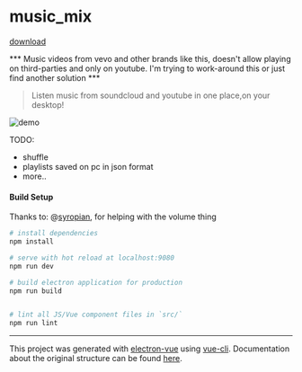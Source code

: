 # music_mix

[download](https://github.com/AndreiKnight/music_mix/releases/download/v1.1.1/music_mix.Setup.1.1.1.exe)

*** Music videos from vevo and other brands like this, doesn't allow playing on third-parties and only on youtube. I'm trying to work-around this or just find another solution ***

> Listen music from soundcloud and youtube in one place,on your desktop!

![demo](https://i.imgur.com/xK0LYwE.gif)


TODO:
 - shuffle
 - playlists saved on pc in json format
 - more..
#### Build Setup

Thanks to:
@[syropian](https://github.com/syropian), for helping with the volume thing

``` bash
# install dependencies
npm install

# serve with hot reload at localhost:9080
npm run dev

# build electron application for production
npm run build


# lint all JS/Vue component files in `src/`
npm run lint

```

---

This project was generated with [electron-vue](https://github.com/SimulatedGREG/electron-vue) using [vue-cli](https://github.com/vuejs/vue-cli). Documentation about the original structure can be found [here](https://simulatedgreg.gitbooks.io/electron-vue/content/index.html).
